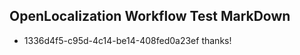 ## OpenLocalization Workflow Test MarkDown
* 1336d4f5-c95d-4c14-be14-408fed0a23ef thanks!

<!--HONumber=Sep16_HO1-->


